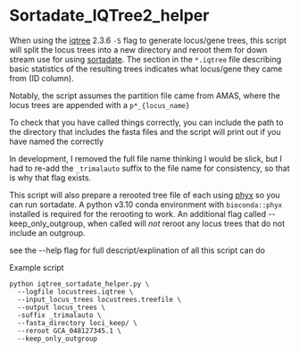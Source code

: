 # Sortadate_IQTree2_helper

When using the [iqtree](https://iqtree.github.io/) 2.3.6 `-S` flag to generate locus/gene trees, this script will split the locus trees into a new directory and reroot them for down stream use for using [sortadate](https://github.com/FePhyFoFum/phyx). The section in the `*.iqtree` file describing basic statistics of the resulting trees indicates what locus/gene they came from (ID column).

Notably, the script assumes the partition file came from AMAS, where the locus trees are appended with a `p*_{locus_name}`

To check that you have called things correctly, you can include the path to the directory that includes the fasta files and the script will print out if you have named the correctly

In development, I removed the full file name thinking I would be slick, but I had to re-add the `_trimalauto` suffix to the file name for consistency, so that is why that flag exists.

This script will also prepare a rerooted tree file of each using [phyx](https://github.com/FePhyFoFum/phyx) so you can run sortadate. A python v3.10 conda environment with `bioconda::phyx` installed is required for the rerooting to work. 
An additional flag called --keep_only_outgroup, when called will *not* reroot any locus trees that do not include an outgroup.

see the --help flag for full descript/explination of all this script can do


Example script
```
python iqtree_sortadate_helper.py \
  --logfile locustrees.iqtree \
  --input_locus_trees locustrees.treefile \
  --output locus_trees \
  -suffix _trimalauto \
  --fasta_directory loci_keep/ \
  --reroot GCA_048127345.1 \
  --keep_only_outgroup
```
